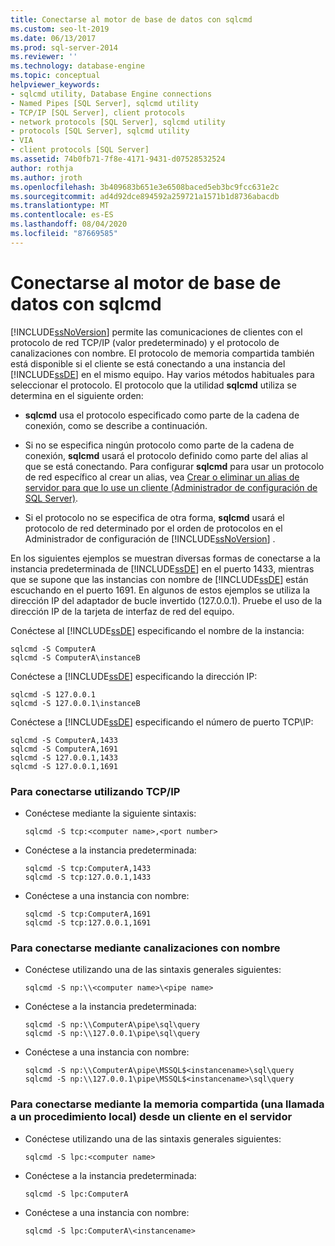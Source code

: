```yaml
---
title: Conectarse al motor de base de datos con sqlcmd
ms.custom: seo-lt-2019
ms.date: 06/13/2017
ms.prod: sql-server-2014
ms.reviewer: ''
ms.technology: database-engine
ms.topic: conceptual
helpviewer_keywords:
- sqlcmd utility, Database Engine connections
- Named Pipes [SQL Server], sqlcmd utility
- TCP/IP [SQL Server], client protocols
- network protocols [SQL Server], sqlcmd utility
- protocols [SQL Server], sqlcmd utility
- VIA
- client protocols [SQL Server]
ms.assetid: 74b0fb71-7f8e-4171-9431-d07528532524
author: rothja
ms.author: jroth
ms.openlocfilehash: 3b409683b651e3e6508baced5eb3bc9fcc631e2c
ms.sourcegitcommit: ad4d92dce894592a259721a1571b1d8736abacdb
ms.translationtype: MT
ms.contentlocale: es-ES
ms.lasthandoff: 08/04/2020
ms.locfileid: "87669585"
---
```

# <a name="connect-to-the-database-engine-with-sqlcmd"></a>Conectarse al motor de base de datos con sqlcmd
  [!INCLUDE[ssNoVersion](../../includes/ssnoversion-md.md)] permite las comunicaciones de clientes con el protocolo de red TCP/IP (valor predeterminado) y el protocolo de canalizaciones con nombre. El protocolo de memoria compartida también está disponible si el cliente se está conectando a una instancia del [!INCLUDE[ssDE](../../includes/ssde-md.md)] en el mismo equipo. Hay varios métodos habituales para seleccionar el protocolo. El protocolo que la utilidad **sqlcmd** utiliza se determina en el siguiente orden:  
  
-   **sqlcmd** usa el protocolo especificado como parte de la cadena de conexión, como se describe a continuación.  
  
-   Si no se especifica ningún protocolo como parte de la cadena de conexión, **sqlcmd** usará el protocolo definido como parte del alias al que se está conectando. Para configurar **sqlcmd** para usar un protocolo de red específico al crear un alias, vea [Crear o eliminar un alias de servidor para que lo use un cliente &#40;Administrador de configuración de SQL Server&#41;](../../database-engine/configure-windows/create-or-delete-a-server-alias-for-use-by-a-client.md).  
  
-   Si el protocolo no se especifica de otra forma, **sqlcmd** usará el protocolo de red determinado por el orden de protocolos en el Administrador de configuración de [!INCLUDE[ssNoVersion](../../includes/ssnoversion-md.md)] .  
  
 En los siguientes ejemplos se muestran diversas formas de conectarse a la instancia predeterminada de [!INCLUDE[ssDE](../../includes/ssde-md.md)] en el puerto 1433, mientras que se supone que las instancias con nombre de [!INCLUDE[ssDE](../../includes/ssde-md.md)] están escuchando en el puerto 1691. En algunos de estos ejemplos se utiliza la dirección IP del adaptador de bucle invertido (127.0.0.1). Pruebe el uso de la dirección IP de la tarjeta de interfaz de red del equipo.  
  
 Conéctese al [!INCLUDE[ssDE](../../includes/ssde-md.md)] especificando el nombre de la instancia:  
  
```  
sqlcmd -S ComputerA  
sqlcmd -S ComputerA\instanceB  
```  
  
 Conéctese a [!INCLUDE[ssDE](../../includes/ssde-md.md)] especificando la dirección IP:  
  
```  
sqlcmd -S 127.0.0.1  
sqlcmd -S 127.0.0.1\instanceB  
```  
  
 Conéctese a [!INCLUDE[ssDE](../../includes/ssde-md.md)] especificando el número de puerto TCP\IP:  
  
```  
sqlcmd -S ComputerA,1433  
sqlcmd -S ComputerA,1691  
sqlcmd -S 127.0.0.1,1433  
sqlcmd -S 127.0.0.1,1691  
```  
  
### <a name="to-connect-using-tcpip"></a>Para conectarse utilizando TCP/IP  
  
-   Conéctese mediante la siguiente sintaxis:  
  
    ```  
    sqlcmd -S tcp:<computer name>,<port number>  
    ```  
  
-   Conéctese a la instancia predeterminada:  
  
    ```  
    sqlcmd -S tcp:ComputerA,1433  
    sqlcmd -S tcp:127.0.0.1,1433  
    ```  
  
-   Conéctese a una instancia con nombre:  
  
    ```  
    sqlcmd -S tcp:ComputerA,1691  
    sqlcmd -S tcp:127.0.0.1,1691  
    ```  
  
### <a name="to-connect-using-named-pipes"></a>Para conectarse mediante canalizaciones con nombre  
  
-   Conéctese utilizando una de las sintaxis generales siguientes:  
  
    ```  
    sqlcmd -S np:\\<computer name>\<pipe name>  
    ```  
  
-   Conéctese a la instancia predeterminada:  
  
    ```  
    sqlcmd -S np:\\ComputerA\pipe\sql\query  
    sqlcmd -S np:\\127.0.0.1\pipe\sql\query  
    ```  
  
-   Conéctese a una instancia con nombre:  
  
    ```  
    sqlcmd -S np:\\ComputerA\pipe\MSSQL$<instancename>\sql\query  
    sqlcmd -S np:\\127.0.0.1\pipe\MSSQL$<instancename>\sql\query  
    ```  
  
### <a name="to-connect-using-shared-memory-a-local-procedure-call-from-a-client-on-the-server"></a>Para conectarse mediante la memoria compartida (una llamada a un procedimiento local) desde un cliente en el servidor  
  
-   Conéctese utilizando una de las sintaxis generales siguientes:  
  
    ```  
    sqlcmd -S lpc:<computer name>  
    ```  
  
-   Conéctese a la instancia predeterminada:  
  
    ```  
    sqlcmd -S lpc:ComputerA  
    ```  
  
-   Conéctese a una instancia con nombre:  
  
    ```  
    sqlcmd -S lpc:ComputerA\<instancename>  
    ```  
  
  
